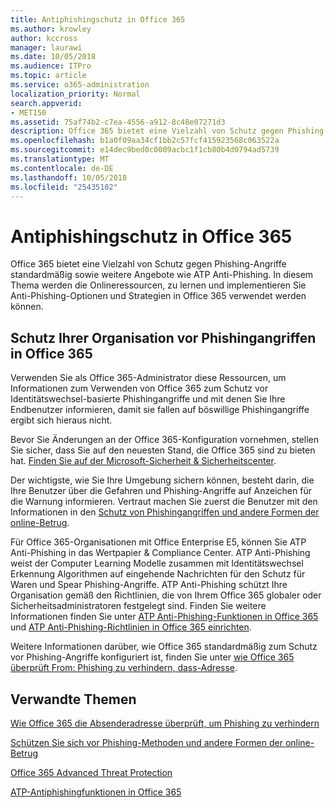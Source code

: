 ```yaml
---
title: Antiphishingschutz in Office 365
ms.author: krowley
author: kccross
manager: laurawi
ms.date: 10/05/2018
ms.audience: ITPro
ms.topic: article
ms.service: o365-administration
localization_priority: Normal
search.appverid:
- MET150
ms.assetid: 75af74b2-c7ea-4556-a912-8c48e07271d3
description: Office 365 bietet eine Vielzahl von Schutz gegen Phishing-Angriffe standardmäßig sowie weitere Angebote wie ATP Anti-Phishing. In diesem Thema werden die Onlineressourcen, zu lernen und implementieren Sie Anti-Phishing-Optionen und Strategien in Office 365 verwendet werden können.
ms.openlocfilehash: b1a0f09aa34cf1bb2c57fcf415923568c063522a
ms.sourcegitcommit: e14dec9bed0c0009acbc1f1cb80b4d0794ad5739
ms.translationtype: MT
ms.contentlocale: de-DE
ms.lasthandoff: 10/05/2018
ms.locfileid: "25435102"
---
```

# <a name="anti-phishing-protection-in-office-365"></a>Antiphishingschutz in Office 365

Office 365 bietet eine Vielzahl von Schutz gegen Phishing-Angriffe standardmäßig sowie weitere Angebote wie ATP Anti-Phishing. In diesem Thema werden die Onlineressourcen, zu lernen und implementieren Sie Anti-Phishing-Optionen und Strategien in Office 365 verwendet werden können.
  
## <a name="protect-your-organization-against-phishing-attacks-in-office-365"></a>Schutz Ihrer Organisation vor Phishingangriffen in Office 365

Verwenden Sie als Office 365-Administrator diese Ressourcen, um Informationen zum Verwenden von Office 365 zum Schutz vor Identitätswechsel-basierte Phishingangriffe und mit denen Sie Ihre Endbenutzer informieren, damit sie fallen auf böswillige Phishingangriffe ergibt sich hieraus nicht.
  
Bevor Sie Änderungen an der Office 365-Konfiguration vornehmen, stellen Sie sicher, dass Sie auf den neuesten Stand, die Office 365 sind zu bieten hat. [Finden Sie auf der Microsoft-Sicherheit &amp; Sicherheitscenter](https://www.microsoft.com/security/default.aspx).
  
Der wichtigste, wie Sie Ihre Umgebung sichern können, besteht darin, die Ihre Benutzer über die Gefahren und Phishing-Angriffe auf Anzeichen für die Warnung informieren. Vertraut machen Sie zuerst die Benutzer mit den Informationen in den [Schutz von Phishingangriffen und andere Formen der online-Betrug](https://support.office.com/article/f84750b4-2f2c-46c3-89f6-e65f7f8c3546).
  
Für Office 365-Organisationen mit Office Enterprise E5, können Sie ATP Anti-Phishing in das Wertpapier &amp; Compliance Center. ATP Anti-Phishing weist der Computer Learning Modelle zusammen mit Identitätswechsel Erkennung Algorithmen auf eingehende Nachrichten für den Schutz für Waren und Spear Phishing-Angriffe. ATP Anti-Phishing schützt Ihre Organisation gemäß den Richtlinien, die von Ihrem Office 365 globaler oder Sicherheitsadministratoren festgelegt sind. Finden Sie weitere Informationen finden Sie unter [ATP Anti-Phishing-Funktionen in Office 365](atp-anti-phishing.md) und [ATP Anti-Phishing-Richtlinien in Office 365 einrichten](set-up-atp-anti-phishing-policies.md).
  
Weitere Informationen darüber, wie Office 365 standardmäßig zum Schutz vor Phishing-Angriffe konfiguriert ist, finden Sie unter [wie Office 365 überprüft From: Phishing zu verhindern, dass-Adresse](how-office-365-validates-the-from-address.md).
  
## <a name="related-topics"></a>Verwandte Themen

[Wie Office 365 die Absenderadresse überprüft, um Phishing zu verhindern](how-office-365-validates-the-from-address.md)
  
[Schützen Sie sich vor Phishing-Methoden und andere Formen der online-Betrug](https://support.office.com/article/f84750b4-2f2c-46c3-89f6-e65f7f8c3546)
  
[Office 365 Advanced Threat Protection](office-365-atp.md)
  
[ATP-Antiphishingfunktionen in Office 365](atp-anti-phishing.md)
  

